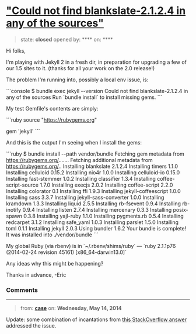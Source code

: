# [&quot;Could not find blankslate-2.1.2.4 in any of the sources&quot;](https://github.com/jekyll/jekyll-help/issues/47)

> state: **closed** opened by: **** on: ****

Hi folks,

I&#x27;m playing with Jekyll 2 in a fresh dir, in preparation for upgrading a few of our 1.5 sites to it. (thanks for all your work on the 2.0 release!)

The problem I&#x27;m running into, possibly a local env issue, is:

&#x60;&#x60;&#x60;console
$ bundle exec jekyll --version
Could not find blankslate-2.1.2.4 in any of the sources
Run &#x60;bundle install&#x60; to install missing gems.
&#x60;&#x60;&#x60;

My test Gemfile&#x27;s contents are simply:

&#x60;&#x60;&#x60;ruby
source &quot;https://rubygems.org&quot;

gem &#x27;jekyll&#x27;
&#x60;&#x60;&#x60;

And this is the output I&#x27;m seeing when I install the gems:

&#x60;&#x60;&#x60;ruby
$ bundle install --path vendor/bundle
Fetching gem metadata from https://rubygems.org/.......
Fetching additional metadata from https://rubygems.org/..
Installing blankslate 2.1.2.4
Installing timers 1.1.0
Installing celluloid 0.15.2
Installing nio4r 1.0.0
Installing celluloid-io 0.15.0
Installing fast-stemmer 1.0.2
Installing classifier 1.3.4
Installing coffee-script-source 1.7.0
Installing execjs 2.0.2
Installing coffee-script 2.2.0
Installing colorator 0.1
Installing ffi 1.9.3
Installing jekyll-coffeescript 1.0.0
Installing sass 3.3.7
Installing jekyll-sass-converter 1.0.0
Installing kramdown 1.3.3
Installing liquid 2.5.5
Installing rb-fsevent 0.9.4
Installing rb-inotify 0.9.4
Installing listen 2.7.4
Installing mercenary 0.3.3
Installing posix-spawn 0.3.8
Installing yajl-ruby 1.1.0
Installing pygments.rb 0.5.4
Installing redcarpet 3.1.2
Installing safe_yaml 1.0.3
Installing parslet 1.5.0
Installing toml 0.1.1
Installing jekyll 2.0.3
Using bundler 1.6.2
Your bundle is complete!
It was installed into ./vendor/bundle
&#x60;&#x60;&#x60;

My global Ruby (via rbenv) is in &#x60;~/.rbenv/shims/ruby&#x60; — &#x60;ruby 2.1.1p76 (2014-02-24 revision 45161) [x86_64-darwin13.0]&#x60;

Any ideas why this might be happening?

Thanks in advance,
-Eric

### Comments

---
> from: [**case**](https://github.com/jekyll/jekyll-help/issues/47#issuecomment-43116279) on: **Wednesday, May 14, 2014**

Update: some combination of incantations from [this StackOverflow answer](http://stackoverflow.com/a/11146496) addressed the issue. 
